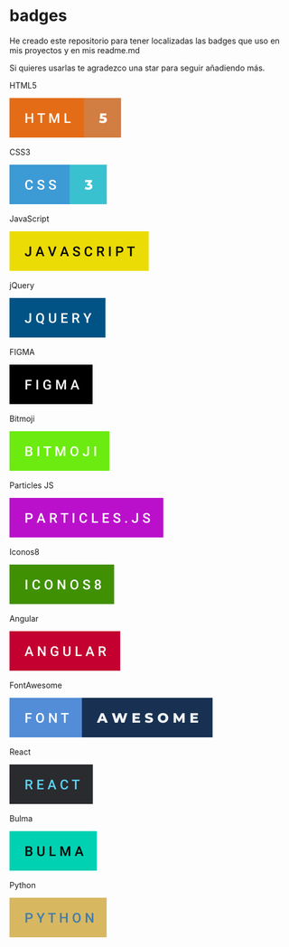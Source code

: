 # badges

He creado este repositorio para tener localizadas las badges que uso en mis proyectos y en mis readme.md 

Si quieres usarlas te agradezco una star para seguir añadiendo más. 

HTML5

![html](https://github.com/SofyFrontend/badges/blob/main/html-5.svg)

CSS3

![CSS](https://github.com/SofyFrontend/badges/blob/main/css-3.svg)

JavaScript

![Javascript](https://github.com/SofyFrontend/badges/blob/main/javascript.svg)

jQuery

![Jquery](https://github.com/SofyFrontend/badges/blob/main/jquery.svg)

FIGMA

![Figma](https://github.com/SofyFrontend/badges/blob/main/figma.svg)

Bitmoji

![Bitmoji](https://github.com/SofyFrontend/badges/blob/main/bitmoji.svg)

Particles JS

![Particles JS](https://github.com/SofyFrontend/badges/blob/main/particles.js.svg)

Iconos8

![iconos8](https://github.com/SofyFrontend/badges/blob/main/iconos8.svg)

Angular

![angular](https://github.com/SofyFrontend/badges/blob/main/angular.svg)

FontAwesome

![FontAwesome](https://github.com/SofyFrontend/badges/blob/main/font-awesome.svg)

React

![react](https://github.com/SofyFrontend/badges/blob/main/react.svg)

Bulma

![Bulma](https://github.com/SofyFrontend/badges/blob/main/bulma.svg)

Python

![python](https://github.com/SofyFrontend/badges/blob/main/python.svg)
